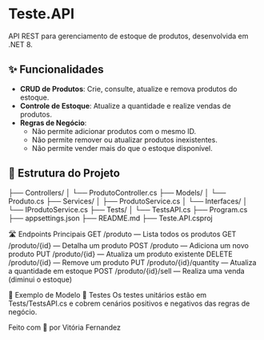 # Teste.API

API REST para gerenciamento de estoque de produtos, desenvolvida em .NET 8.

## ✨ Funcionalidades

- **CRUD de Produtos**: Crie, consulte, atualize e remova produtos do estoque.
- **Controle de Estoque**: Atualize a quantidade e realize vendas de produtos.
- **Regras de Negócio**:
  - Não permite adicionar produtos com o mesmo ID.
  - Não permite remover ou atualizar produtos inexistentes.
  - Não permite vender mais do que o estoque disponível.

## 📁 Estrutura do Projeto

├── Controllers/ │ └── ProdutoController.cs ├── Models/ │ └── Produto.cs ├── Services/ │ ├── ProdutoService.cs │ └── Interfaces/ │ └── IProdutoService.cs ├── Tests/ │ └── TestsAPI.cs ├── Program.cs ├── appsettings.json ├── README.md ├── Teste.API.csproj

🛣️ Endpoints Principais
GET /produto — Lista todos os produtos
GET /produto/{id} — Detalha um produto
POST /produto — Adiciona um novo produto
PUT /produto/{id} — Atualiza um produto existente
DELETE /produto/{id} — Remove um produto
PUT /produto/{id}/quantity — Atualiza a quantidade em estoque
POST /produto/{id}/sell — Realiza uma venda (diminui o estoque)

🧩 Exemplo de Modelo
🧪 Testes
Os testes unitários estão em Tests/TestsAPI.cs e cobrem cenários positivos e negativos das regras de negócio.

Feito com 💙 por Vitória Fernandez